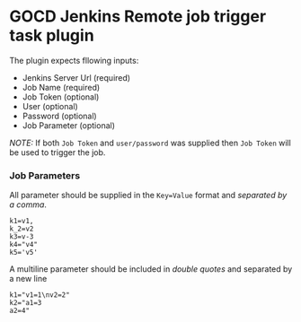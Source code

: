 # GOCD Jenkins Remote job trigger task plugin

The plugin expects fllowing inputs:
- Jenkins Server Url (required)
- Job Name (required)
- Job Token (optional)
- User (optional)
- Password (optional)
- Job Parameter (optional)

*NOTE:* If both `Job Token` and `user/password` was supplied then `Job Token` will be used to trigger the job.

### Job Parameters
All parameter should be supplied in the `Key=Value` format and *separated by a comma*.
```text
k1=v1,
k_2=v2
k3=v-3
k4="v4"
k5='v5'
```
 
 A multiline parameter should be included in *double quotes* and separated by a new line
 
 ```text
k1="v1=1\nv2=2"
k2="a1=3
a2=4"
```
